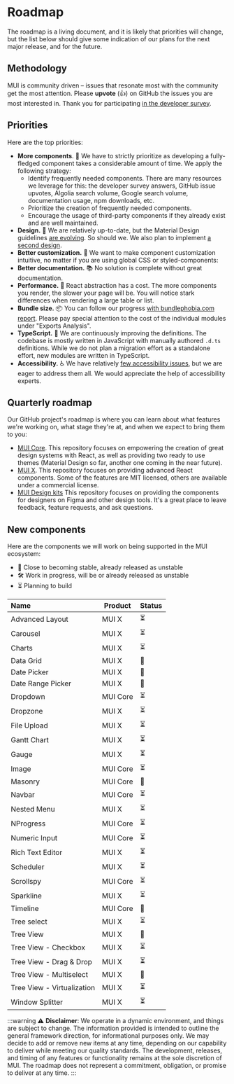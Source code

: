 # Roadmap

<p class="description">The roadmap is a living document, and it is likely that priorities will change, but the list below should give some indication of our plans for the next major release, and for the future.</p>

## Methodology

MUI is community driven – issues that resonate most with the community get the most attention.
Please **upvote** (👍) on GitHub the issues you are most interested in.
Thank you for participating [in the developer survey](/blog/2021-developer-survey-results/).

## Priorities

Here are the top priorities:

- **More components**. 🧰 We have to strictly prioritize as developing a fully-fledged component takes a considerable amount of time.
  We apply the following strategy:
  - Identify frequently needed components. There are many resources we leverage for this: the developer survey answers, GitHub issue upvotes, Algolia search volume, Google search volume, documentation usage, npm downloads, etc.
  - Prioritize the creation of frequently needed components.
  - Encourage the usage of third-party components if they already exist and are well maintained.
- **Design.** 🎀 We are relatively up-to-date, but the Material Design guidelines [are evolving](https://material.io/blog/). So should we. We also plan to implement [a second design](https://github.com/mui/material-ui/issues/22485).
- **Better customization.** 💅 We want to make component customization intuitive, no matter if you are using global CSS or styled-components:
- **Better documentation.** 📚 No solution is complete without great documentation.
- **Performance.** 🚀 React abstraction has a cost. The more components you render, the slower your page will be. You will notice stark differences when rendering a large table or list.
- **Bundle size.** 📦 You can follow our progress [with bundlephobia.com report](https://bundlephobia.com/package/@mui/material). Please pay special attention to the cost of the individual modules under "Exports Analysis".
- **TypeScript.** 📏 We are continuously improving the definitions. The codebase is mostly written in JavaScript with manually authored `.d.ts` definitions. While we do not plan a migration effort as a standalone effort, new modules are written in TypeScript.
- **Accessibility.** ♿️ We have relatively [few accessibility issues](https://darekkay.com/blog/accessible-ui-frameworks/), but we are eager to address them all. We would appreciate the help of accessibility experts.

## Quarterly roadmap

Our GitHub project's roadmap is where you can learn about what features we're working on, what stage they're at, and when we expect to bring them to you:

- [MUI Core](https://github.com/mui/material-ui/projects/25).
  This repository focuses on empowering the creation of great design systems with React, as well as providing two ready to use themes (Material Design so far, another one coming in the near future).
- [MUI X](https://github.com/mui/mui-x/projects/1).
  This repository focuses on providing advanced React components.
  Some of the features are MIT licensed, others are available under a commercial license.
- [MUI Design kits](https://github.com/mui/mui-design-kits/projects/1)
  This repository focuses on providing the components for designers on Figma and other design tools.
  It's a great place to leave feedback, feature requests, and ask questions.

## New components

Here are the components we will work on being supported in the MUI ecosystem:

- 🧪 Close to becoming stable, already released as unstable
- 🛠 Work in progress, will be or already released as unstable
- ⏳ Planning to build

| Name                       | Product  | Status |
| :------------------------- | -------- | ------ |
| Advanced Layout            | MUI X    | ⏳     |
| Carousel                   | MUI X    | ⏳     |
| Charts                     | MUI X    | ⏳     |
| Data Grid                  | MUI X    | 🧪     |
| Date Picker                | MUI X    | 🧪     |
| Date Range Picker          | MUI X    | 🧪     |
| Dropdown                   | MUI Core | ⏳     |
| Dropzone                   | MUI X    | ⏳     |
| File Upload                | MUI X    | ⏳     |
| Gantt Chart                | MUI X    | ⏳     |
| Gauge                      | MUI X    | ⏳     |
| Image                      | MUI Core | ⏳     |
| Masonry                    | MUI Core | 🧪     |
| Navbar                     | MUI Core | ⏳     |
| Nested Menu                | MUI X    | ⏳     |
| NProgress                  | MUI Core | ⏳     |
| Numeric Input              | MUI Core | ⏳     |
| Rich Text Editor           | MUI X    | ⏳     |
| Scheduler                  | MUI X    | ⏳     |
| Scrollspy                  | MUI Core | ⏳     |
| Sparkline                  | MUI X    | ⏳     |
| Timeline                   | MUI Core | 🧪     |
| Tree select                | MUI X    | ⏳     |
| Tree View                  | MUI X    | 🧪     |
| Tree View - Checkbox       | MUI X    | ⏳     |
| Tree View - Drag & Drop    | MUI X    | ⏳     |
| Tree View - Multiselect    | MUI X    | 🧪     |
| Tree View - Virtualization | MUI X    | ⏳     |
| Window Splitter            | MUI X    | ⏳     |

:::warning
⚠️ **Disclaimer**: We operate in a dynamic environment, and things are subject to change. The information provided is intended to outline the general framework direction, for informational purposes only. We may decide to add or remove new items at any time, depending on our capability to deliver while meeting our quality standards. The development, releases, and timing of any features or functionality remains at the sole discretion of MUI. The roadmap does not represent a commitment, obligation, or promise to deliver at any time.
:::

